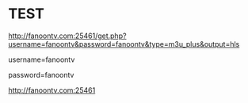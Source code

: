 # TEST 

http://fanoontv.com:25461/get.php?username=fanoontv&password=fanoontv&type=m3u_plus&output=hls


username=fanoontv


password=fanoontv


http://fanoontv.com:25461
